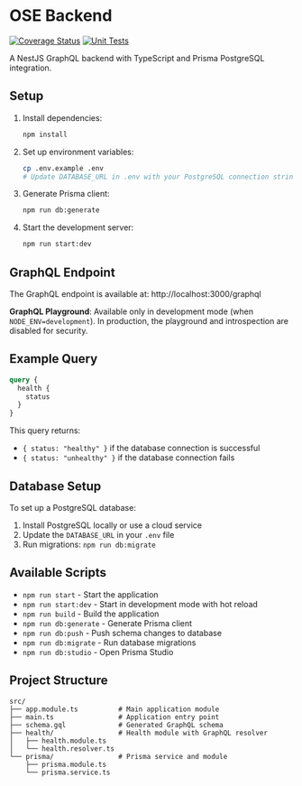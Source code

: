# OSE Backend

[![Coverage Status](https://coveralls.io/repos/github/davenjeru/ose-backend/badge.svg?branch=main)](https://coveralls.io/github/davenjeru/ose-backend?branch=main)
[![Unit Tests](https://github.com/davenjeru/ose-backend/actions/workflows/test-and-coverage.yml/badge.svg)](https://github.com/davenjeru/ose-backend/actions/workflows/test-and-coverage.yml)

A NestJS GraphQL backend with TypeScript and Prisma PostgreSQL integration.

## Setup

1. Install dependencies:

   ```bash
   npm install
   ```

2. Set up environment variables:

   ```bash
   cp .env.example .env
   # Update DATABASE_URL in .env with your PostgreSQL connection string
   ```

3. Generate Prisma client:

   ```bash
   npm run db:generate
   ```

4. Start the development server:
   ```bash
   npm run start:dev
   ```

## GraphQL Endpoint

The GraphQL endpoint is available at: http://localhost:3000/graphql

**GraphQL Playground**: Available only in development mode (when `NODE_ENV=development`). In production, the playground and introspection are disabled for security.

## Example Query

```graphql
query {
  health {
    status
  }
}
```

This query returns:

- `{ status: "healthy" }` if the database connection is successful
- `{ status: "unhealthy" }` if the database connection fails

## Database Setup

To set up a PostgreSQL database:

1. Install PostgreSQL locally or use a cloud service
2. Update the `DATABASE_URL` in your `.env` file
3. Run migrations: `npm run db:migrate`

## Available Scripts

- `npm run start` - Start the application
- `npm run start:dev` - Start in development mode with hot reload
- `npm run build` - Build the application
- `npm run db:generate` - Generate Prisma client
- `npm run db:push` - Push schema changes to database
- `npm run db:migrate` - Run database migrations
- `npm run db:studio` - Open Prisma Studio

## Project Structure

```
src/
├── app.module.ts          # Main application module
├── main.ts                # Application entry point
├── schema.gql             # Generated GraphQL schema
├── health/                # Health module with GraphQL resolver
│   ├── health.module.ts
│   └── health.resolver.ts
└── prisma/                # Prisma service and module
    ├── prisma.module.ts
    └── prisma.service.ts
```
